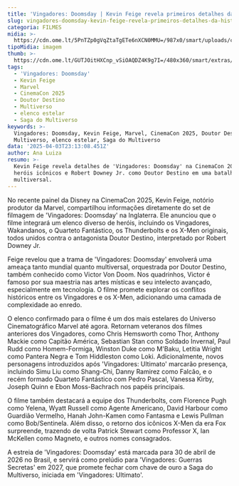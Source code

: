```yaml
---
title: 'Vingadores: Doomsday | Kevin Feige revela primeiros detalhes da história'
slug: vingadores-doomsday-kevin-feige-revela-primeiros-detalhes-da-histria
categoria: FILMES
midia: >-
  https://cdn.ome.lt/5PnTZp0gVqZtaTgETe6nXCN0MMU=/987x0/smart/uploads/conteudo/fotos/vingadores-doomsday_cb0mS8M.png
tipoMidia: imagem
thumb: >-
  https://cdn.ome.lt/GUTJOitHXCnp_vSiOAQDZ4K9g7I=/480x360/smart/extras/conteudos/vingadores-doomsday-capa_yyqEAEM.png
tags:
  - 'Vingadores: Doomsday'
  - Kevin Feige
  - Marvel
  - CinemaCon 2025
  - Doutor Destino
  - Multiverso
  - elenco estelar
  - Saga do Multiverso
keywords: >-
  Vingadores: Doomsday, Kevin Feige, Marvel, CinemaCon 2025, Doutor Destino,
  Multiverso, elenco estelar, Saga do Multiverso
data: '2025-04-03T23:13:08.451Z'
author: Ana Luiza
resumo: >-
  Kevin Feige revela detalhes de 'Vingadores: Doomsday' na CinemaCon 2025, com
  heróis icônicos e Robert Downey Jr. como Doutor Destino em uma batalha
  multiversal.
---
```


No recente painel da Disney na CinemaCon 2025, Kevin Feige, notório produtor da Marvel, compartilhou informações diretamente do set de filmagem de 'Vingadores: Doomsday' na Inglaterra. Ele anunciou que o filme integrará um elenco diverso de heróis, incluindo os Vingadores, Wakandanos, o Quarteto Fantástico, os Thunderbolts e os X-Men originais, todos unidos contra o antagonista Doutor Destino, interpretado por Robert Downey Jr.

Feige revelou que a trama de 'Vingadores: Doomsday' envolverá uma ameaça tanto mundial quanto multiversal, orquestrada por Doutor Destino, também conhecido como Victor Von Doom. Nos quadrinhos, Victor é famoso por sua maestria nas artes místicas e seu intelecto avançado, especialmente em tecnologia. O filme promete explorar os conflitos históricos entre os Vingadores e os X-Men, adicionando uma camada de complexidade ao enredo.

O elenco confirmado para o filme é um dos mais estelares do Universo Cinematográfico Marvel até agora. Retornam veteranos dos filmes anteriores dos Vingadores, como Chris Hemsworth como Thor, Anthony Mackie como Capitão América, Sebastian Stan como Soldado Invernal, Paul Rudd como Homem-Formiga, Winston Duke como M'Baku, Letitia Wright como Pantera Negra e Tom Hiddleston como Loki. Adicionalmente, novos personagens introduzidos após 'Vingadores: Ultimato' marcarão presença, incluindo Simu Liu como Shang-Chi, Danny Ramirez como Falcão, e o recém formado Quarteto Fantástico com Pedro Pascal, Vanessa Kirby, Joseph Quinn e Ebon Moss-Bachrach nos papéis principais.

O filme também destacará a equipe dos Thunderbolts, com Florence Pugh como Yelena, Wyatt Russell como Agente Americano, David Harbour como Guardião Vermelho, Hanah John-Kamen como Fantasma e Lewis Pullman como Bob/Sentinela. Além disso, o retorno dos icônicos X-Men da era Fox surpreende, trazendo de volta Patrick Stewart como Professor X, Ian McKellen como Magneto, e outros nomes consagrados.

A estreia de 'Vingadores: Doomsday' está marcada para 30 de abril de 2026 no Brasil, e servirá como prelúdio para 'Vingadores: Guerras Secretas' em 2027, que promete fechar com chave de ouro a Saga do Multiverso, iniciada em 'Vingadores: Ultimato'.
